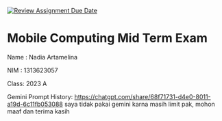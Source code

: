 [![Review Assignment Due Date](https://classroom.github.com/assets/deadline-readme-button-22041afd0340ce965d47ae6ef1cefeee28c7c493a6346c4f15d667ab976d596c.svg)](https://classroom.github.com/a/88Jgrsmc)
# Mobile Computing Mid Term Exam
Name : Nadia Artamelina

NIM  : 1313623057

Class: 2023 A

Gemini Prompt History: 
https://chatgpt.com/share/68f71731-d4e0-8011-a19d-6c11fb053088
saya tidak pakai gemini karna masih limit pak, mohon maaf dan terima kasih 

